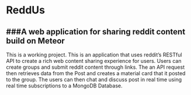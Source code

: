 # ReddUs
###A web application for sharing reddit content build on Meteor
-------------------------------------

This is a working project. This is an application that uses reddit’s RESTful API to create a rich web content sharing experience for users. Users can create groups and submit reddit content through links. The an API request then retrieves data from the Post and creates a material card that it posted to the group. The users can then chat and discuss post in real time using real time subscriptions to a MongoDB Database.
